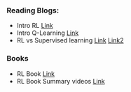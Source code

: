 ### Reading Blogs:
- Intro RL [Link](https://www.freecodecamp.org/news/a-brief-introduction-to-reinforcement-learning-7799af5840db/)
- Intro Q-Learning [Link](https://www.freecodecamp.org/news/an-introduction-to-q-learning-reinforcement-learning-14ac0b4493cc/)
- RL vs Supervised learning [Link](https://www.quora.com/What-is-the-difference-between-supervised-learning-and-reinforcement-learning) [Link2](https://medium.com/@machadogj/ml-basics-supervised-unsupervised-and-reinforcement-learning-b18108487c5a)

### Books 
- RL Book [Link](http://incompleteideas.net/book/bookdraft2017nov5.pdf)
- RL Book Summary videos [Link](https://www.youtube.com/watch?v=4SLGEq_HZxk&list=PLnn6VZp3hqNvRrdnMOVtgV64F_O-61C1D)
